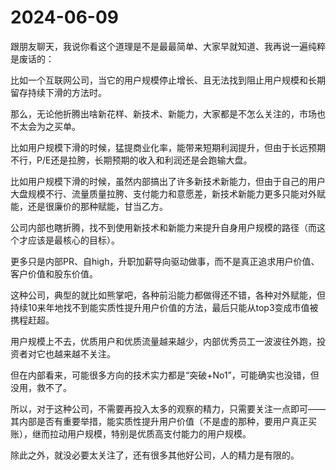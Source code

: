 # 2024-06-09

跟朋友聊天，我说你看这个道理是不是最最简单、大家早就知道、我再说一遍纯粹是废话的：

比如一个互联网公司，当它的用户规模停止增长、且无法找到阻止用户规模和长期留存持续下滑的方法时。

那么，无论他折腾出啥新花样、新技术、新能力，大家都是不怎么关注的，市场也不太会为之买单。

比如用户规模下滑的时候，猛提商业化率，能带来短期利润提升，但由于长远预期不行，P/E还是拉胯，长期预期的收入和利润还是会跑输大盘。

比如用户规模下滑的时候，虽然内部搞出了许多新技术新能力，但由于自己的用户大盘规模不行、流量质量拉胯、支付能力和意愿差，新技术新能力更多只能对外赋能，还是很廉价的那种赋能，甘当乙方。

公司内部也瞎折腾，找不到使用新技术和新能力来提升自身用户规模的路径（而这个才应该是最核心的目标）。

更多只是内部PR、自high，升职加薪导向驱动做事，而不是真正追求用户价值、客户价值和股东价值。

这种公司，典型的就比如熊掌吧，各种前沿能力都做得还不错，各种对外赋能，但持续10来年地找不到能实质性提升用户价值的方法，最后只能从top3变成市值被携程赶超。

用户规模上不去，优质用户和优质流量越来越少，内部优秀员工一波波往外跑，投资者对它也越来越不关注。

但在内部看来，可能很多方向的技术实力都是“突破+No1”，可能确实也没错，但没用，救不了。

所以，对于这种公司，不需要再投入太多的观察的精力，只需要关注一点即可——其内部是否有重要举措，能实质性提升用户价值（不是虚的那种，要用户真正买账），继而拉动用户规模，特别是优质高支付能力的用户规模。

除此之外，就没必要太关注了，还有很多其他好公司，人的精力是有限的。
